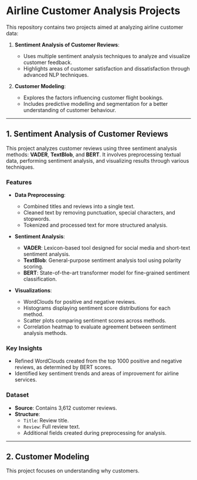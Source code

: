 # Airline Customer Analysis Projects

This repository contains two projects aimed at analyzing airline customer data:

1. **Sentiment Analysis of Customer Reviews**:
   - Uses multiple sentiment analysis techniques to analyze and visualize customer feedback.
   - Highlights areas of customer satisfaction and dissatisfaction through advanced NLP techniques.

2. **Customer Modeling**:
   - Explores the factors influencing customer flight bookings.
   - Includes predictive modelling and segmentation for a better understanding of customer behaviour.

---

## **1. Sentiment Analysis of Customer Reviews**

This project analyzes customer reviews using three sentiment analysis methods: **VADER**, **TextBlob**, and **BERT**. It involves preprocessing textual data, performing sentiment analysis, and visualizing results through various techniques.

### **Features**
- **Data Preprocessing**:
  - Combined titles and reviews into a single text.
  - Cleaned text by removing punctuation, special characters, and stopwords.
  - Tokenized and processed text for more structured analysis.

- **Sentiment Analysis**:
  - **VADER**: Lexicon-based tool designed for social media and short-text sentiment analysis.
  - **TextBlob**: General-purpose sentiment analysis tool using polarity scoring.
  - **BERT**: State-of-the-art transformer model for fine-grained sentiment classification.

- **Visualizations**:
  - WordClouds for positive and negative reviews.
  - Histograms displaying sentiment score distributions for each method.
  - Scatter plots comparing sentiment scores across methods.
  - Correlation heatmap to evaluate agreement between sentiment analysis methods.

### **Key Insights**
- Refined WordClouds created from the top 1000 positive and negative reviews, as determined by BERT scores.
- Identified key sentiment trends and areas of improvement for airline services.

### **Dataset**
- **Source**: Contains 3,612 customer reviews.
- **Structure**:
  - `Title`: Review title.
  - `Review`: Full review text.
  - Additional fields created during preprocessing for analysis.

---

## **2. Customer Modeling**

This project focuses on understanding why customers.


